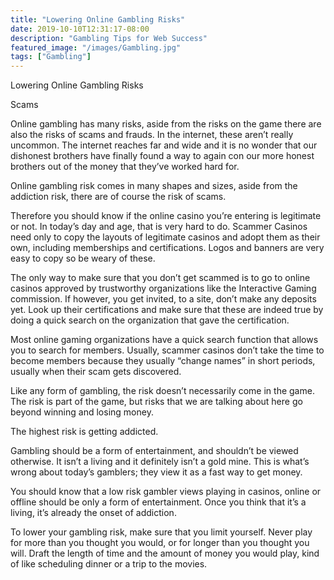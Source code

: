 ```yaml
---
title: "Lowering Online Gambling Risks"
date: 2019-10-10T12:31:17-08:00
description: "Gambling Tips for Web Success"
featured_image: "/images/Gambling.jpg"
tags: ["Gambling"]
---
```


Lowering Online Gambling Risks

Scams

Online gambling has many risks, aside from the risks on the game there are also the risks of scams and frauds. In the internet, these aren’t really uncommon. The internet reaches far and wide and it is no wonder that our dishonest brothers have finally found a way to again con our more honest brothers out of the money that they’ve worked hard for.

Online gambling risk comes in many shapes and sizes, aside from the addiction risk, there are of course the risk of scams.

Therefore you should know if the online casino you’re entering is legitimate or not. In today’s day and age, that is very hard to do. Scammer Casinos need only to copy the layouts of legitimate casinos and adopt them as their own, including memberships and certifications. Logos and banners are very easy to copy so be weary of these.

The only way to make sure that you don’t get scammed is to go to online casinos approved by trustworthy organizations like the Interactive Gaming commission. If however, you get invited, to a site, don’t make any deposits yet. Look up their certifications and make sure that these are indeed true by doing a quick search on the organization that gave the certification.

Most online gaming organizations have a quick search function that allows you to search for members. Usually, scammer casinos don’t take the time to become members because they usually “change names” in short periods, usually when their scam gets discovered.

Like any form of gambling, the risk doesn’t necessarily come in the game. The risk is part of the game, but risks that we are talking about here go beyond winning and losing money.

The highest risk is getting addicted.

Gambling should be a form of entertainment, and shouldn’t be viewed otherwise. It isn’t a living and it definitely isn’t a gold mine. This is what’s wrong about today’s gamblers; they view it as a fast way to get money.

You should know that a low risk gambler views playing in casinos, online or offline should be only a form of entertainment. Once you think that it’s a living, it’s already the onset of addiction.

To lower your gambling risk, make sure that you limit yourself. Never play for more than you thought you would, or for longer than you thought you will. Draft the length of time and the amount of money you would play, kind of like scheduling dinner or a trip to the movies.

